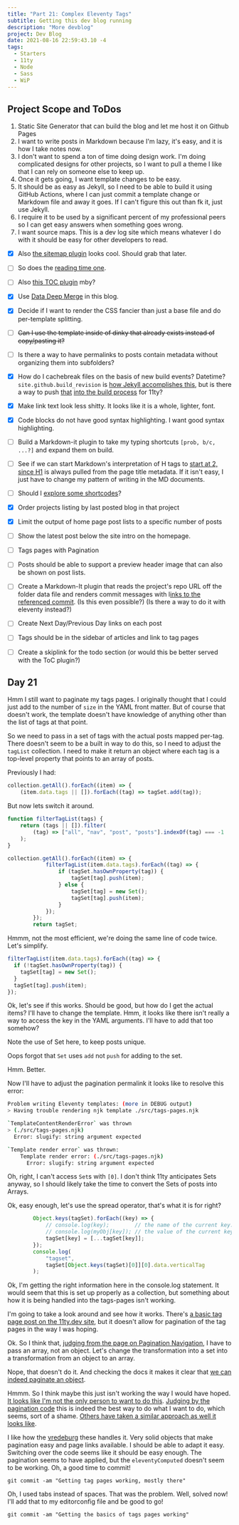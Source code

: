 ```yaml
---
title: "Part 21: Complex Eleventy Tags"
subtitle: Getting this dev blog running
description: "More devblog"
project: Dev Blog
date: 2021-08-16 22:59:43.10 -4
tags:
  - Starters
  - 11ty
  - Node
  - Sass
  - WiP
---
```


## Project Scope and ToDos

1. Static Site Generator that can build the blog and let me host it on Github Pages
2. I want to write posts in Markdown because I'm lazy, it's easy, and it is how I take notes now.
3. I don't want to spend a ton of time doing design work. I'm doing complicated designs for other projects, so I want to pull a theme I like that I can rely on someone else to keep up.
4. Once it gets going, I want template changes to be easy.
5. It should be as easy as Jekyll, so I need to be able to build it using GitHub Actions, where I can just commit a template change or Markdown file and away it goes. If I can't figure this out than fk it, just use Jekyll.
6. I require it to be used by a significant percent of my professional peers so I can get easy answers when something goes wrong.
7. I want source maps. This is a dev log site which means whatever I do with it should be easy for other developers to read.

- [x] Also [the sitemap plugin](https://www.npmjs.com/package/@quasibit/eleventy-plugin-sitemap) looks cool. Should grab that later.

- [ ] So does the [reading time one](https://www.npmjs.com/package/eleventy-plugin-reading-time).

- [ ] Also [this TOC plugin](https://github.com/jdsteinbach/eleventy-plugin-toc/) mby?

- [x] Use [Data Deep Merge](https://www.11ty.dev/docs/data-deep-merge/) in this blog.

- [x] Decide if I want to render the CSS fancier than just a base file and do per-template splitting.

<s>

- [ ] Can I use the template inside of dinky that already exists instead of copy/pasting it?

</s>

- [ ] Is there a way to have permalinks to posts contain metadata without organizing them into subfolders?

- [x] How do I cachebreak files on the basis of new build events? Datetime? `site.github.build_revision` is [how Jekyll accomplishes this](https://github.com/jekyll/github-metadata/blob/master/docs/site.github.md), but is there a way to push [that](https://docs.github.com/en/actions/reference/context-and-expression-syntax-for-github-actions#github-context) [into the build process](https://stackoverflow.com/questions/54310050/how-to-version-build-artifacts-using-github-actions) for 11ty?

- [x] Make link text look less shitty. It looks like it is a whole, lighter, font.

- [x] Code blocks do not have good syntax highlighting. I want good syntax highlighting.

- [ ] Build a Markdown-it plugin to take my typing shortcuts `[prob, b/c, ...?]` and expand them on build.

- [ ] See if we can start Markdown's interpretation of H tags to [start at 2, since H1](https://developer.mozilla.org/en-US/docs/Web/HTML/Element/Heading_Elements#multiple_h1) is always pulled from the page title metadata. If it isn't easy, I just have to change my pattern of writing in the MD documents.

- [ ] Should I [explore some shortcodes](https://www.madebymike.com.au/writing/11ty-filters-data-shortcodes/)?

- [x] Order projects listing by last posted blog in that project

- [x] Limit the output of home page post lists to a specific number of posts

- [ ] Show the latest post below the site intro on the homepage.

- [ ] Tags pages with Pagination

- [ ] Posts should be able to support a preview header image that can also be shown on post lists.

- [ ] Create a Markdown-It plugin that reads the project's repo URL off the folder data file and renders commit messages with l[inks to the referenced commit](https://stackoverflow.com/questions/15919635/on-github-api-what-is-the-best-way-to-get-the-last-commit-message-associated-w). (Is this even possible?) (Is there a way to do it with eleventy instead?)

- [ ] Create Next Day/Previous Day links on each post

- [ ] Tags should be in the sidebar of articles and link to tag pages

- [ ] Create a skiplink for the todo section (or would this be better served with the ToC plugin?)

## Day 21

Hmm I still want to paginate my tags pages. I originally thought that I could just add to the number of `size` in the YAML front matter. But of course that doesn't work, the template doesn't have knowledge of anything other than the list of tags at that point.

So we need to pass in a set of tags with the actual posts mapped per-tag. There doesn't seem to be a built in way to do this, so I need to adjust the `tagList` collection. I need to make it return an object where each tag is a top-level property that points to an array of posts.

Previously I had:

```javascript
collection.getAll().forEach((item) => {
	(item.data.tags || []).forEach((tag) => tagSet.add(tag));
```

But now lets switch it around.

```javascript
function filterTagList(tags) {
	return (tags || []).filter(
		(tag) => ["all", "nav", "post", "posts"].indexOf(tag) === -1
	);
}

collection.getAll().forEach((item) => {
			filterTagList(item.data.tags).forEach((tag) => {
				if (tagSet.hasOwnProperty(tag)) {
					tagSet[tag].push(item);
				} else {
					tagSet[tag] = new Set();
					tagSet[tag].push(item);
				}
			});
		});
		return tagSet;
```

Hmmm, not the most efficient, we're doing the same line of code twice. Let's simplify.

```javascript
filterTagList(item.data.tags).forEach((tag) => {
  if (!tagSet.hasOwnProperty(tag)) {
  	tagSet[tag] = new Set();
  }
  tagSet[tag].push(item);
});
```

Ok, let's see if this works. Should be good, but how do I get the actual items? I'll have to change the template. Hmm, it looks like there isn't really a way to access the key in the YAML arguments. I'll have to add that too somehow?

Note the use of Set here, to keep posts unique.

Oops forgot that `Set` uses `add` not `push` for adding to the set.

Hmm. Better.

Now I'll have to adjust the pagination permalink it looks like to resolve this error:

```bash
Problem writing Eleventy templates: (more in DEBUG output)
> Having trouble rendering njk template ./src/tags-pages.njk

`TemplateContentRenderError` was thrown
> (./src/tags-pages.njk)
  Error: slugify: string argument expected

`Template render error` was thrown:
    Template render error: (./src/tags-pages.njk)
      Error: slugify: string argument expected
```

Oh, right, I can't access `Set`s with `[0]`. I don't think 11ty anticipates Sets anyway, so I should likely take the time to convert the Sets of posts into Arrays.

Ok, easy enough, let's use the spread operator, that's what it is for right?

```javascript
		Object.keys(tagSet).forEach((key) => {
			// console.log(key);        // the name of the current key.
			// console.log(myObj[key]); // the value of the current key.
			tagSet[key] = [...tagSet[key]];
		});
		console.log(
			"tagset",
			tagSet[Object.keys(tagSet)[0]][0].data.verticalTag
		);
```

Ok, I'm getting the right information here in the console.log statement. It would seem that this is set up properly as a collection, but something about how it is being handled into the tags-pages isn't working.

I'm going to take a look around and see how it works. There's [a basic tag page post on the 11ty.dev site](https://www.11ty.dev/docs/quicktips/tag-pages/), but it doesn't allow for pagination of the tag pages in the way I was hoping.

Ok. So I think that, [judging from the page on Pagination Navigation](https://www.11ty.dev/docs/pagination/nav/), I have to pass an array, not an object. Let's change the transformation into a set into a transformation from an object to an array.

Nope, that doesn't do it. And checking the docs it makes it clear that [we can indeed paginate an object](https://www.11ty.dev/docs/pagination/#paging-an-object).

Hmmm. So I think maybe this just isn't working the way I would have hoped. [It looks like I'm not the only person to want to do this](https://github.com/11ty/eleventy/issues/332). [Judging by the pagination code](https://github.com/11ty/eleventy/blob/master/src/Plugins/Pagination.js) this is indeed the best way to do what I want to do, which seems, sort of a shame. [Others have taken a similar approach as well it looks like](https://github.com/dafiulh/vredeburg/blob/master/src/tag.njk).

I like how the [vredeburg](https://vredeburg.netlify.app/) these handles it. Very solid objects that make pagination easy and page links available. I should be able to adapt it easy. Switching over the code seems like it should be easy enough. The pagination seems to have applied, but the `eleventyComputed` doesn't seem to be working. Oh, a good time to commit!

`git commit -am "Getting tag pages working, mostly there"`

Oh, I used tabs instead of spaces. That was the problem. Well, solved now! I'll add that to my editorconfig file and be good to go!

`git commit -am "Getting the basics of tags pages working"`

